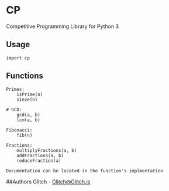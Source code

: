 CP
==

Competitive Programming Library for Python 3

## Usage
    import cp

## Functions
    Primes:
        isPrime(n)
        sieve(n)
        
    # GCD:
        gcd(a, b)
        lcm(a, b)
        
    Fibonacci:
        fib(n)
        
    Fractions:
        multiplyFractions(a, b)
        addFractions(a, b)
        reduceFraction(a)

    Documentation can be located in the function's implmentation

##Authors
    Glitch - Glitch@Glitch.is
